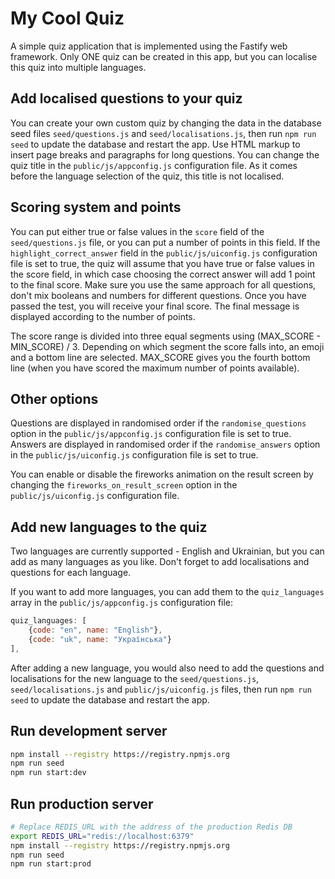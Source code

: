 # My Cool Quiz

A simple quiz application that is implemented using the Fastify web framework. Only ONE quiz can be created in this app, but you can localise this quiz into multiple languages.

## Add localised questions to your quiz

You can create your own custom quiz by changing the data in the database seed files `seed/questions.js` and `seed/localisations.js`, then run `npm run seed` to update the database and restart the app. Use HTML markup to insert page breaks and paragraphs for long questions. You can change the quiz title in the `public/js/appconfig.js` configuration file. As it comes before the language selection of the quiz, this title is not localised.

## Scoring system and points

You can put either true or false values in the `score` field of the `seed/questions.js` file, or you can put a number of points in this field. If the `highlight_correct_answer` field in the `public/js/uiconfig.js` configuration file is set to true, the quiz will assume that you have true or false values in the score field, in which case choosing the correct answer will add 1 point to the final score. Make sure you use the same approach for all questions, don't mix booleans and numbers for different questions. Once you have passed the test, you will receive your final score. The final message is displayed according to the number of points.

The score range is divided into three equal segments using (MAX_SCORE - MIN_SCORE) / 3. Depending on which segment the score falls into, an emoji and a bottom line are selected. MAX_SCORE gives you the fourth bottom line (when you have scored the maximum number of points available).

## Other options

Questions are displayed in randomised order if the `randomise_questions` option in the `public/js/appconfig.js` configuration file is set to true. Answers are displayed in randomised order if the `randomise_answers` option in the `public/js/uiconfig.js` configuration file is set to true.

You can enable or disable the fireworks animation on the result screen by changing the `fireworks_on_result_screen` option in the `public/js/uiconfig.js` configuration file.

## Add new languages to the quiz

Two languages are currently supported - English and Ukrainian, but you can add as many languages as you like. Don't forget to add localisations and questions for each language.

If you want to add more languages, you can add them to the `quiz_languages` array in the `public/js/appconfig.js` configuration file:

```js
quiz_languages: [
    {code: "en", name: "English"},
    {code: "uk", name: "Українська"}
],
```

After adding a new language, you would also need to add the questions and localisations for the new language to the `seed/questions.js`, `seed/localisations.js` and `public/js/uiconfig.js` files, then run `npm run seed` to update the database and restart the app.

## Run development server

```sh
npm install --registry https://registry.npmjs.org
npm run seed
npm run start:dev
```

## Run production server

```sh
# Replace REDIS_URL with the address of the production Redis DB
export REDIS_URL="redis://localhost:6379"
npm install --registry https://registry.npmjs.org
npm run seed
npm run start:prod
```
